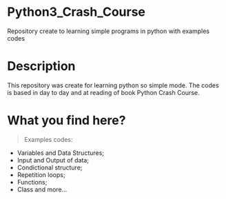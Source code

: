 # Python3_Crash_Course
Repository create to learning simple programs in python with examples codes

# Description
This repository was create for learning python so simple mode. The codes is based in day to day and at reading of book Python Crash Course.

# What you find here?
> Examples codes:
- Variables and Data Structures;
- Input and Output of data;
- Condictional structure;
- Repetition loops;
- Functions;
- Class and more...
